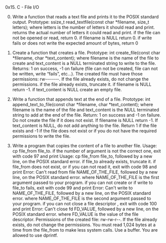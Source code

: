 0x15. C - File I/O

0. Write a function that reads a text file and prints it to the POSIX standard
output. Prototype: ssize_t read_textfile(const char *filename, size_t letters);
where letters is the number of letters it should read and print. returns the
actual number of letters it could read and print. if the file can not be opened
or read, return 0. if filename is NULL return 0. if write fails or does not
write the expected amount of bytes, return 0

1. Create a function that creates a file. Prototype: int create_file(const char
*filename, char *text_content); where filename is the name of the file to create
and text_content is a NULL terminated string to write to the file. Returns: 1 on
success, -1 on failure (file can not be created, file can not be written, write
“fails”, etc…). The created file must have those permissions: rw-------. If the
file already exists, do not change the permissions. if the file already exists,
truncate it. if filename is NULL return -1. if text_content is NULL create an
empty file.

2. Write a function that appends text at the end of a file. Prototype: int
append_text_to_file(const char *filename, char *text_content); where filename is
the name of the file and text_content is the NULL terminated string to add at
the end of the file. Return: 1 on success and -1 on failure. Do not create the
file if it does not exist. If filename is NULL return -1. If text_content is
NULL, do not add anything to the file. Return 1 if the file exists and -1 if the
file does not exist or if you do not have the required permissions to write the
file.

3. Write a program that copies the content of a file to another file. Usage: cp
file_from file_to. if the number of argument is not the correct one, exit with
code 97 and print Usage: cp file_from file_to, followed by a new line, on the
POSIX standard error. if file_to already exists, truncate it. if file_from does
not exist, or if you can not read it, exit with code 98 and print Error: Can't
read from file NAME_OF_THE_FILE, followed by a new line, on the POSIX standard
error. where NAME_OF_THE_FILE is the first argument passed to your program. if
you can not create or if write to file_to fails, exit with code 99 and print
Error: Can't write to NAME_OF_THE_FILE, followed by a new line, on the POSIX
standard error. where NAME_OF_THE_FILE is the second argument passed to your
program. if you can not close a file descriptor , exit with code 100 and print
Error: Can't close fd FD_VALUE, followed by a new line, on the POSIX standard
error. where FD_VALUE is the value of the file descriptor. Permissions of the
created file: rw-rw-r--. If the file already exists, do not change the
permissions. You must read 1,024 bytes at a time from the file_from to make less
system calls. Use a buffer. You are allowed to use dprintf.
